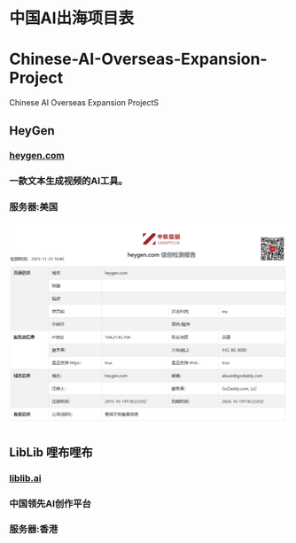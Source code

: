 # 中国AI出海项目表
# Chinese-AI-Overseas-Expansion-Project
Chinese AI Overseas Expansion ProjectS

## HeyGen
### [heygen.com](https://www.heygen.com/)
### 一款文本生成视频的AI工具。
### 服务器:美国
![检测图片](/images/heygen.png)

##

## LibLib 哩布哩布
### [liblib.ai](https://www.liblib.ai/)
### 中国领先AI创作平台
### 服务器:香港

